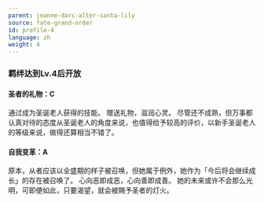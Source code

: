 ```yaml
---
parent: jeanne-darc-alter-santa-lily
source: fate-grand-order
id: profile-4
language: zh
weight: 4
---
```


### 羁绊达到Lv.4后开放

#### 圣者的礼物：C

通过成为圣诞老人获得的技能。
赠送礼物，滋润心灵。
尽管还不成熟，但万事都认真对待的态度从圣诞老人的角度来说，也值得给予较高的评价，以新手圣诞老人的等级来说，做得还算相当不错了。

#### 自我变革：A

原本，从者应该以全盛期的样子被召唤，但她属于例外，她作为「今后将会继续成长」的存在被召唤了。
心向恶即成恶，心向善即成善。
她的未来或许不会那么光明，可即便如此，只要渴望，就会被赐予圣者的灯火。
